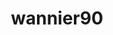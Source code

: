 ---
title: "wannier90"
layout: cache
categories: [package, develop-2024-05-19]
meta: {"versions": ["3.1.0"], "compilers": ["cce@=15.0.1", "gcc@=10.3.0", "gcc@=11.4.0", "gcc@=9.4.0", "oneapi@=2024.0.0"], "oss": ["rhel8", "sle_hpc15", "ubuntu20.04", "ubuntu22.04"], "platforms": ["linux"], "targets": ["neoverse_v1", "neoverse_v2", "ppc64le", "x86_64_v3", "x86_64_v4", "zen4"], "stacks": ["e4s", "e4s-cray-rhel", "e4s-cray-sles", "e4s-neoverse-v2", "e4s-neoverse_v1", "e4s-oneapi", "e4s-power", "root"], "num_specs": 7, "num_specs_by_stack": {"e4s-cray-rhel": 1, "root": 7, "e4s-cray-sles": 1, "e4s-power": 1, "e4s-neoverse_v1": 1, "e4s-neoverse-v2": 1, "e4s": 1, "e4s-oneapi": 1}}
spec_details: [{"hash": "m6nlcw63gsokcv5hp4o4xkgg7qplh6q2", "compiler": "cce@=15.0.1", "versions": ["3.1.0"], "os": "rhel8", "platform": "linux", "target": "zen4", "variants": ["build_system=makefile", "+shared"], "stacks": ["e4s-cray-rhel", "root"], "size": "-", "tarball": "https://binaries.spack.io/releases/develop-2024-05-19/build_cache/linux-rhel8-zen4/cce-15.0.1/wannier90-3.1.0/linux-rhel8-zen4-cce-15.0.1-wannier90-3.1.0-m6nlcw63gsokcv5hp4o4xkgg7qplh6q2.spack"}, {"hash": "a7eaorhlqhkp6e3x4cmm6s2heqqxnncd", "compiler": "gcc@=10.3.0", "versions": ["3.1.0"], "os": "sle_hpc15", "platform": "linux", "target": "x86_64_v4", "variants": ["build_system=makefile", "+shared"], "stacks": ["root", "e4s-cray-sles"], "size": "-", "tarball": "https://binaries.spack.io/releases/develop-2024-05-19/build_cache/linux-sle_hpc15-x86_64_v4/gcc-10.3.0/wannier90-3.1.0/linux-sle_hpc15-x86_64_v4-gcc-10.3.0-wannier90-3.1.0-a7eaorhlqhkp6e3x4cmm6s2heqqxnncd.spack"}, {"hash": "cavsi7s5zuweiqalkjrr4sgi2adyfha6", "compiler": "gcc@=9.4.0", "versions": ["3.1.0"], "os": "ubuntu20.04", "platform": "linux", "target": "ppc64le", "variants": ["build_system=makefile", "+shared"], "stacks": ["root", "e4s-power"], "size": "-", "tarball": "https://binaries.spack.io/releases/develop-2024-05-19/build_cache/linux-ubuntu20.04-ppc64le/gcc-9.4.0/wannier90-3.1.0/linux-ubuntu20.04-ppc64le-gcc-9.4.0-wannier90-3.1.0-cavsi7s5zuweiqalkjrr4sgi2adyfha6.spack"}, {"hash": "2zhfosehlvg6qyxitfbgocspuwihyhmn", "compiler": "gcc@=11.4.0", "versions": ["3.1.0"], "os": "ubuntu22.04", "platform": "linux", "target": "neoverse_v1", "variants": ["build_system=makefile", "+shared"], "stacks": ["e4s-neoverse_v1", "root"], "size": "-", "tarball": "https://binaries.spack.io/releases/develop-2024-05-19/build_cache/linux-ubuntu22.04-neoverse_v1/gcc-11.4.0/wannier90-3.1.0/linux-ubuntu22.04-neoverse_v1-gcc-11.4.0-wannier90-3.1.0-2zhfosehlvg6qyxitfbgocspuwihyhmn.spack"}, {"hash": "xuukh5dllsqm4yrr3q35b6vlbkahqgrv", "compiler": "gcc@=11.4.0", "versions": ["3.1.0"], "os": "ubuntu22.04", "platform": "linux", "target": "neoverse_v2", "variants": ["build_system=makefile", "+shared"], "stacks": ["root", "e4s-neoverse-v2"], "size": "-", "tarball": "https://binaries.spack.io/releases/develop-2024-05-19/build_cache/linux-ubuntu22.04-neoverse_v2/gcc-11.4.0/wannier90-3.1.0/linux-ubuntu22.04-neoverse_v2-gcc-11.4.0-wannier90-3.1.0-xuukh5dllsqm4yrr3q35b6vlbkahqgrv.spack"}, {"hash": "wvninivafywggtfr3w7qrf2e4unqco77", "compiler": "gcc@=11.4.0", "versions": ["3.1.0"], "os": "ubuntu22.04", "platform": "linux", "target": "x86_64_v3", "variants": ["build_system=makefile", "+shared"], "stacks": ["e4s", "root"], "size": "-", "tarball": "https://binaries.spack.io/releases/develop-2024-05-19/build_cache/linux-ubuntu22.04-x86_64_v3/gcc-11.4.0/wannier90-3.1.0/linux-ubuntu22.04-x86_64_v3-gcc-11.4.0-wannier90-3.1.0-wvninivafywggtfr3w7qrf2e4unqco77.spack"}, {"hash": "ha5klvwjdp3jyxpkjmhi4ud4aqk4ynrp", "compiler": "oneapi@=2024.0.0", "versions": ["3.1.0"], "os": "ubuntu22.04", "platform": "linux", "target": "x86_64_v3", "variants": ["build_system=makefile", "+shared"], "stacks": ["root", "e4s-oneapi"], "size": "-", "tarball": "https://binaries.spack.io/releases/develop-2024-05-19/build_cache/linux-ubuntu22.04-x86_64_v3/oneapi-2024.0.0/wannier90-3.1.0/linux-ubuntu22.04-x86_64_v3-oneapi-2024.0.0-wannier90-3.1.0-ha5klvwjdp3jyxpkjmhi4ud4aqk4ynrp.spack"}]
---